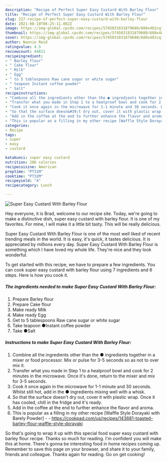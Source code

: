 ```yaml
---
description: "Recipe of Perfect Super Easy Custard With Barley Flour"
title: "Recipe of Perfect Super Easy Custard With Barley Flour"
slug: 227-recipe-of-perfect-super-easy-custard-with-barley-flour
date: 2021-08-10T06:25:11.882Z
image: https://img-global.cpcdn.com/recipes/5745031831879680/680x482cq70/super-easy-custard-with-barley-flour-recipe-main-photo.jpg
thumbnail: https://img-global.cpcdn.com/recipes/5745031831879680/680x482cq70/super-easy-custard-with-barley-flour-recipe-main-photo.jpg
cover: https://img-global.cpcdn.com/recipes/5745031831879680/680x482cq70/super-easy-custard-with-barley-flour-recipe-main-photo.jpg
author: Nannie Reid
ratingvalue: 4.5
reviewcount: 44811
recipeingredient:
- " Barley flour"
- " Cake flour"
- " Milk"
- " Egg"
- " to 5 tablespoons Raw cane sugar or white sugar"
- " teapoon Instant coffee powder"
- " Salt"
recipeinstructions:
- "Combine all the ingredients other than the ● ingredients together in a mixer or food processor. Mix or pulse for 3-5 seconds so as not to over mix it."
- "Transfer what you made in Step 1 to a heatproof bowl and cook for 2 minutes in the microwave. Once it&#39;s done, return to the mixer and mix for 3-5 seconds."
- "Cook it once again in the microwave for 1-1 minute and 30 seconds. Whilst still hot, add in the ● ingredients mixing well with a whisk."
- "So that the surface doesn&#39;t dry out, cover it with plastic wrap. Once it has cooled, chill in the fridge and it&#39;s ready."
- "Add in the coffee at the end to further enhance the flavor and aroma."
- "This is popular as a filling in my other recipe [Waffle Style Dorayaki with Barely Powder]  https://cookpad.com/us/recipes/143681-toasted-barley-flour-waffle-style-dorayaki"
categories:
- Recipe
tags:
- super
- easy
- custard

katakunci: super easy custard 
nutrition: 286 calories
recipecuisine: American
preptime: "PT31M"
cooktime: "PT32M"
recipeyield: "4"
recipecategory: Lunch

---
```



![Super Easy Custard With Barley Flour](https://img-global.cpcdn.com/recipes/5745031831879680/680x482cq70/super-easy-custard-with-barley-flour-recipe-main-photo.jpg)

Hey everyone, it is Brad, welcome to our recipe site. Today, we're going to make a distinctive dish, super easy custard with barley flour. It is one of my favorites. For mine, I will make it a little bit tasty. This will be really delicious.

Super Easy Custard With Barley Flour is one of the most well liked of recent trending meals in the world. It is easy, it's quick, it tastes delicious. It is appreciated by millions every day. Super Easy Custard With Barley Flour is something which I have loved my whole life. They're nice and they look wonderful.




To get started with this recipe, we have to prepare a few ingredients. You can cook super easy custard with barley flour using 7 ingredients and 6 steps. Here is how you cook it.

<!--inarticleads1-->

##### The ingredients needed to make Super Easy Custard With Barley Flour:

1. Prepare  Barley flour
1. Prepare  Cake flour
1. Make ready  Milk
1. Make ready  Egg
1. Get  to 5 tablespoons Raw cane sugar or white sugar
1. Take  teapoon ●Instant coffee powder
1. Take  ●Salt




<!--inarticleads2-->

##### Instructions to make Super Easy Custard With Barley Flour:

1. Combine all the ingredients other than the ● ingredients together in a mixer or food processor. Mix or pulse for 3-5 seconds so as not to over mix it.
1. Transfer what you made in Step 1 to a heatproof bowl and cook for 2 minutes in the microwave. Once it&#39;s done, return to the mixer and mix for 3-5 seconds.
1. Cook it once again in the microwave for 1-1 minute and 30 seconds. Whilst still hot, add in the ● ingredients mixing well with a whisk.
1. So that the surface doesn&#39;t dry out, cover it with plastic wrap. Once it has cooled, chill in the fridge and it&#39;s ready.
1. Add in the coffee at the end to further enhance the flavor and aroma.
1. This is popular as a filling in my other recipe [Waffle Style Dorayaki with Barely Powder] -  - https://cookpad.com/us/recipes/143681-toasted-barley-flour-waffle-style-dorayaki




So that's going to wrap it up with this special food super easy custard with barley flour recipe. Thanks so much for reading. I'm confident you will make this at home. There's gonna be interesting food in home recipes coming up. Remember to save this page on your browser, and share it to your family, friends and colleague. Thanks again for reading. Go on get cooking!
